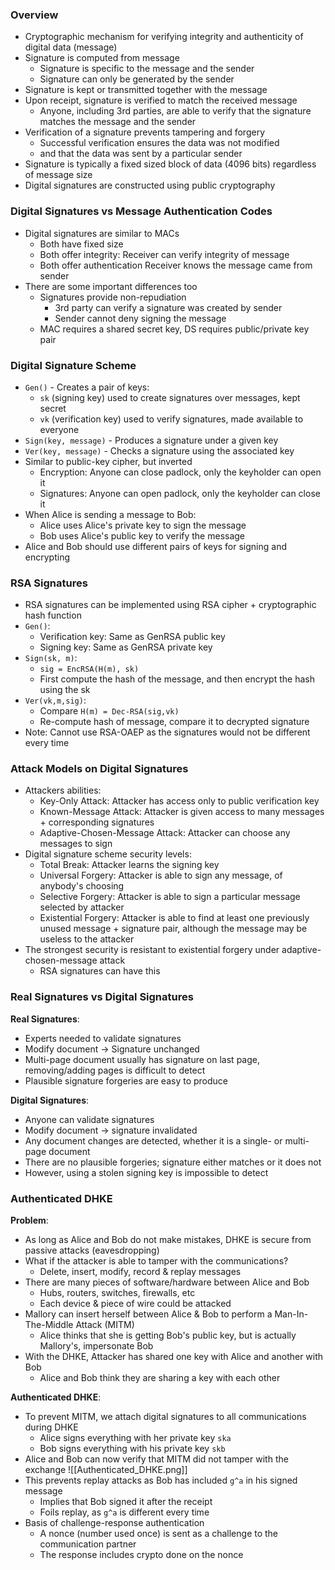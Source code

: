 ### Overview
 - Cryptographic mechanism for verifying integrity and authenticity of digital data (message)
 - Signature is computed from message
	 - Signature is specific to the message and the sender
	 - Signature can only be generated by the sender
 - Signature is kept or transmitted together with the message
 - Upon receipt, signature is verified to match the received message
	 - Anyone, including 3rd parties, are able to verify that the signature matches the message and the sender
 - Verification of a signature prevents tampering and forgery
	 - Successful verification ensures the data was not modified
	 - and that the data was sent by a particular sender
 - Signature is typically a fixed sized block of data (4096 bits) regardless of message size
 - Digital signatures are constructed using public cryptography

### Digital Signatures vs Message Authentication Codes
 - Digital signatures are similar to MACs
	 - Both have fixed size
	 - Both offer integrity: Receiver can verify integrity of message
	 - Both offer authentication Receiver knows the message came from sender
 - There are some important differences too
	 - Signatures provide non-repudiation
		 - 3rd party can verify a signature was created by sender
		 - Sender cannot deny signing the message
	 - MAC requires a shared secret key, DS requires public/private key pair

### Digital Signature Scheme
 - `Gen()` - Creates a pair of keys:
	 - `sk` (signing key) used to create signatures over messages, kept secret
	 - `vk` (verification key) used to verify signatures, made available to everyone
 - `Sign(key, message)` - Produces a signature under a given key
 - `Ver(key, message)` - Checks a signature using the associated key
 - Similar to public-key cipher, but inverted
	 - Encryption: Anyone can close padlock, only the keyholder can open it
	 - Signatures: Anyone can open padlock, only the keyholder can close it
 - When Alice is sending a message to Bob:
	 - Alice uses Alice's private key to sign the message
	 - Bob uses Alice's public key to verify the message
 - Alice and Bob should use different pairs of keys for signing and encrypting

### RSA Signatures
 - RSA signatures can be implemented using RSA cipher + cryptographic hash function
 - `Gen()`:
	 - Verification key: Same as GenRSA public key
	 - Signing key: Same as GenRSA private key
 - `Sign(sk, m)`:
	 - `sig = EncRSA(H(m), sk)`
	 - First compute the hash of the message, and then encrypt the hash using the sk
 - `Ver(vk,m,sig)`:
	 - Compare `H(m) = Dec-RSA(sig,vk)`
	 - Re-compute hash of message, compare it to decrypted signature
 - Note: Cannot use RSA-OAEP as the signatures would not be different every time

### Attack Models on Digital Signatures
 - Attackers abilities:
	 - Key-Only Attack: Attacker has access only to public verification key
	 - Known-Message Attack: Attacker is given access to many messages + corresponding signatures
	 - Adaptive-Chosen-Message Attack: Attacker can choose any messages to sign
 - Digital signature scheme security levels:
	 - Total Break: Attacker learns the signing key
	 - Universal Forgery: Attacker is able to sign any message, of anybody's choosing
	 - Selective Forgery: Attacker is able to sign a particular message selected by attacker
	 - Existential Forgery: Attacker is able to find at least one previously unused message + signature pair, although the message may be useless to the attacker
 - The strongest security is resistant to existential forgery under adaptive-chosen-message attack 
	 - RSA signatures can have this

### Real Signatures vs Digital Signatures
**Real Signatures**:
 - Experts needed to validate signatures
 - Modify document -> Signature unchanged
 - Multi-page document usually has signature on last page, removing/adding pages is difficult to detect
 - Plausible signature forgeries are easy to produce

**Digital Signatures**:
 - Anyone can validate signatures
 - Modify document -> signature invalidated
 - Any document changes are detected, whether it is a single- or multi-page document
 - There are no plausible forgeries; signature either matches or it does not
 - However, using a stolen signing key is impossible to detect

### Authenticated DHKE
**Problem**:
 - As long as Alice and Bob do not make mistakes, DHKE is secure from passive attacks (eavesdropping)
 - What if the attacker is able to tamper with the communications?
	 - Delete, insert, modify, record & replay messages
 - There are many pieces of software/hardware between Alice and Bob
	 - Hubs, routers, switches, firewalls, etc
	 - Each device & piece of wire could be attacked
 - Mallory can insert herself between Alice & Bob to perform a Man-In-The-Middle Attack (MITM)
	 - Alice thinks that she is getting Bob's public key, but is actually Mallory's, impersonate Bob
 - With the DHKE, Attacker has shared one key with Alice and another with Bob
	 - Alice and Bob think they are sharing a key with each other

**Authenticated DHKE**:
 - To prevent MITM, we attach digital signatures to all communications during DHKE
	 - Alice signs everything with her private key `ska`
	 - Bob signs everything with his private key `skb`
 - Alice and Bob can now verify that MITM did not tamper with the exchange
![[Authenticated_DHKE.png]]
 - This prevents replay attacks as Bob has included `g^a` in his signed message
	 - Implies that Bob signed it after the receipt
	 - Foils replay, as `g^a` is different every time
 - Basis of challenge-response authentication
	 - A nonce (number used once) is sent as a challenge to the communication partner
	 - The response includes crypto done on the nonce
